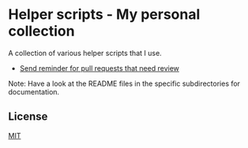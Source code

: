 # Helper scripts - My personal collection

A collection of various helper scripts that I use.

* [Send reminder for pull requests that need review](pr_review/README.md)

Note: Have a look at the README files in the specific subdirectories for documentation.

## License

[MIT](LICENSE)
